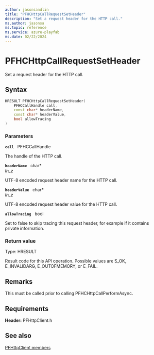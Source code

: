 ```yaml
---
author: jasonsandlin
title: "PFHCHttpCallRequestSetHeader"
description: "Set a request header for the HTTP call."
ms.author: jasonsa
ms.topic: reference
ms.service: azure-playfab
ms.date: 02/22/2024
---
```


# PFHCHttpCallRequestSetHeader  

Set a request header for the HTTP call.  

## Syntax  
  
```cpp
HRESULT PFHCHttpCallRequestSetHeader(  
    PFHCCallHandle call,  
    const char* headerName,  
    const char* headerValue,  
    bool allowTracing  
)  
```  
  
### Parameters  
  
**`call`** &nbsp; PFHCCallHandle  
  
The handle of the HTTP call.  
  
**`headerName`** &nbsp; char*  
*_In_z_*  
  
UTF-8 encoded request header name for the HTTP call.  
  
**`headerValue`** &nbsp; char*  
*_In_z_*  
  
UTF-8 encoded request header value for the HTTP call.  
  
**`allowTracing`** &nbsp; bool  
  
Set to false to skip tracing this request header, for example if it contains private information.  
  
  
### Return value
Type: HRESULT
  
Result code for this API operation. Possible values are S_OK, E_INVALIDARG, E_OUTOFMEMORY, or E_FAIL.
  
## Remarks  
  
This must be called prior to calling PFHCHttpCallPerformAsync.
  
## Requirements  
  
**Header:** PFHttpClient.h
  
## See also  
[PFHttpClient members](../pfhttpclient_members.md)  

  
  
